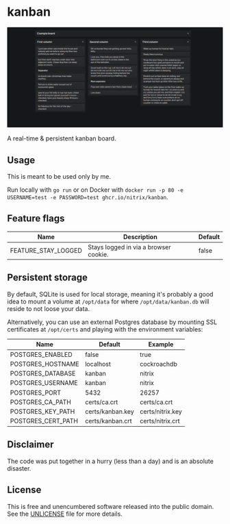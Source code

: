 # kanban

![](screenshot.png)

A real-time & persistent kanban board.

## Usage

This is meant to be used only by me.

Run locally with `go run` or on Docker with `docker run -p 80 -e USERNAME=test -e PASSWORD=test ghcr.io/nitrix/kanban`.

## Feature flags

| Name                | Description                           | Default |
|---------------------|---------------------------------------|---------|
| FEATURE_STAY_LOGGED | Stays logged in via a browser cookie. | false   |

## Persistent storage

By default, SQLite is used for local storage, meaning it's probably a good idea to mount a volume at `/opt/data` for
where `/opt/data/kanban.db` will reside to not loose your data.

Alternatively, you can use an external Postgres database by mounting SSL certificates at `/opt/certs` and playing with the environment variables:

| Name               | Default          | Example          |
|--------------------|------------------|------------------|
| POSTGRES_ENABLED   | false            | true             |
| POSTGRES_HOSTNAME  | localhost        | cockroachdb      |
| POSTGRES_DATABASE  | kanban           | nitrix           |
| POSTGRES_USERNAME  | kanban           | nitrix           |
| POSTGRES_PORT      | 5432             | 26257            |
| POSTGRES_CA_PATH   | certs/ca.crt     | certs/ca.crt     |
| POSTGRES_KEY_PATH  | certs/kanban.key | certs/nitrix.key |
| POSTGRES_CERT_PATH | certs/kanban.crt | certs/nitrix.crt |

## Disclaimer

The code was put together in a hurry (less than a day) and is an absolute disaster.

## License

This is free and unencumbered software released into the public domain. See the [UNLICENSE](UNLICENSE) file for more details.
